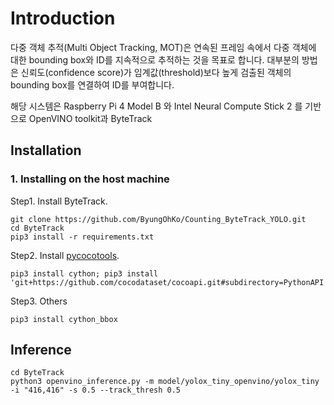 # Introduction

다중 객체 추적(Multi Object Tracking, MOT)은 연속된 프레임 속에서 다중 객체에 대한 bounding box와 ID를 지속적으로 추적하는 것을 목표로 합니다. 대부분의 방법은 신뢰도(confidence score)가 임계값(threshold)보다 높게 검출된 객체의 bounding box를 연결하여 ID를 부여합니다.

해당 시스템은 Raspberry Pi 4 Model B 와 Intel Neural Compute Stick 2 를 기반으로 OpenVINO toolkit과 ByteTrack  



## Installation
### 1. Installing on the host machine
Step1. Install ByteTrack.
```shell
git clone https://github.com/ByungOhKo/Counting_ByteTrack_YOLO.git
cd ByteTrack
pip3 install -r requirements.txt
```

Step2. Install [pycocotools](https://github.com/cocodataset/cocoapi).

```shell
pip3 install cython; pip3 install 'git+https://github.com/cocodataset/cocoapi.git#subdirectory=PythonAPI'
```

Step3. Others
```shell
pip3 install cython_bbox
```

## Inference
```shell
cd ByteTrack
python3 openvino_inference.py -m model/yolox_tiny_openvino/yolox_tiny -i "416,416" -s 0.5 --track_thresh 0.5
```
